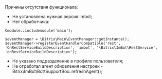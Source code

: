Причины отсутствия функционала:
- Не установлена нужная версия imbot;
- Нет обработчика:
```
Cmodule::includemodule('main');

$eventManager = \Bitrix\Main\EventManager::getInstance();
$eventManager->registerEventHandlerCompatible('rest', 'OnRestServiceBuildDescription', 'imbot', '\Bitrix\ImBot\RestService', 'onRestServiceBuildDescription');
```
- Не указано подразделение в профиле пользователя;
- Не отработал агент обновления настроек - Bitrix\ImBot\Bot\SupportBox::refreshAgent();